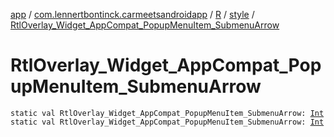 [app](../../../index.md) / [com.lennertbontinck.carmeetsandroidapp](../../index.md) / [R](../index.md) / [style](index.md) / [RtlOverlay_Widget_AppCompat_PopupMenuItem_SubmenuArrow](./-rtl-overlay_-widget_-app-compat_-popup-menu-item_-submenu-arrow.md)

# RtlOverlay_Widget_AppCompat_PopupMenuItem_SubmenuArrow

`static val RtlOverlay_Widget_AppCompat_PopupMenuItem_SubmenuArrow: `[`Int`](https://kotlinlang.org/api/latest/jvm/stdlib/kotlin/-int/index.html)
`static val RtlOverlay_Widget_AppCompat_PopupMenuItem_SubmenuArrow: `[`Int`](https://kotlinlang.org/api/latest/jvm/stdlib/kotlin/-int/index.html)